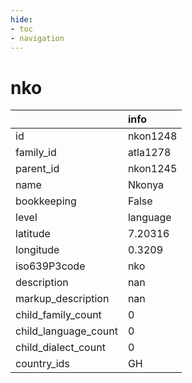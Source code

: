 ```yaml
---
hide:
- toc
- navigation
---
```

# nko
|                      | info     |
|:---------------------|:---------|
| id                   | nkon1248 |
| family_id            | atla1278 |
| parent_id            | nkon1245 |
| name                 | Nkonya   |
| bookkeeping          | False    |
| level                | language |
| latitude             | 7.20316  |
| longitude            | 0.3209   |
| iso639P3code         | nko      |
| description          | nan      |
| markup_description   | nan      |
| child_family_count   | 0        |
| child_language_count | 0        |
| child_dialect_count  | 0        |
| country_ids          | GH       |